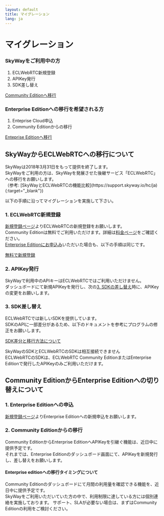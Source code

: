 ```yaml
---
layout: default
title: マイグレーション
lang: ja
---
```


# マイグレーション


<div class="row d-flex justify-content-center align-items-center">
  <div class="col-5">
    <div class="card">
      <div class="card-block">
        <h3 class="card-title"><span>SkyWayを</span><wbr><span>ご利用中の方</span></h3>
        <ol>
          <li>ECLWebRTC新規登録</li>
          <li>APIKey発行</li>
          <li>SDK差し替え</li>
        </ol>
        <a href="#toCommunity" class="btn btn-outline-primary">Community Editionへ移行</a>
      </div>
    </div>
  </div>
  <div class="col-5">
    <div class="card">
      <div class="card-block">
        <h3 class="card-title"><span>Enterprise Edition</span><wbr><span>への移行を希望される方</span></h3>
        <ol>
          <li>Enteprise Cloud申込</li>
          <li>Community Editionからの移行</li>
        </ol>
        <a href="#toEnterprise" class="btn btn-outline-primary">Enteprise Editionへ移行</a>
      </div>
    </div>
  </div>
</div>

<h2 id="toCommunity">SkyWayからECLWebRTCへの移行について</h2>
SkyWayは2018年3月31日をもって提供を終了します。<br>
SkyWayをご利用の方は、SkyWayを発展させた後継サービス「ECLWebRTC」への移行をお願いします。<br>
（参考: [SkyWayとECLWebRTCの機能比較](https://support.skyway.io/hc/ja){:target="_blank"})

以下の手順に沿ってマイグレーションを実施して下さい。

### 1. ECLWebRTC新規登録

[新規登録ページ](./singup.html)よりECLWebRTCの新規登録をお願いします。<br>
Community Editionは無料でご利用いただけます。詳細は[料金ページ]()をご確認ください。<br>
[Enterprise Editionにお申込み]()いただいた場合も、以下の手順は同じです。

<a href="#" class="btn btn-primary">無料で新規登録</a>

### 2. APIKey発行

SkyWayで利用中のAPIキーはECLWebRTCではご利用いただけません。<br>
ダッシュボードにて新規APIKeyを発行し、次の[3. SDKの差し替え]()時に、APIKeyの変更をお願いします。

### 3. SDK差し替え

ECLWebRTCでは新しいSDKを提供しています。<br>
SDKのAPIに一部差分があるため、以下のドキュメントを参考にプログラムの修正をお願いします。

[SDK差分と移行方法について](https://github.com/nttcom/skyway-sdk-migration-docs)

<div class="alert alert-info" role="alert">
  SkyWayのSDKとECLWebRTCのSDKは相互接続できません<br>
  ECLWebRTCのSDKは、ECLWebRTC Community EditionまたはEnterprise Editionで発行したAPIKeyのみご利用いただけます。
</div>

<h2 id="toEnterprise">Community EditionからEnterprise Editionへの切り替えについて</h2>

### 1. Enterprise Editionへの申込

[新規登録ページ](./singup.html)よりEnterprise Editionへの新規申込をお願いします。

### 2. Community Editionからの移行

Community EditionからEnterprise EditionへAPIKeyを引継ぐ機能は、近日中に提供予定です。<br>
それまでは、Enterprise Editionのダッシュボード画面にて、APIKeyを新規発行し、差し替えをお願いします。

#### Enterprise editionへの移行タイミングについて

Community Editionのダッシュボードにて月間の利用量を確認できる機能を、近日中に提供予定です。<br>
SkyWayをご利用いただいていた方の中で、利用制限に達している方には個別連絡を実施しております。
サポート、SLAが必要ない場合は、まずはCommunity Editionの利用をご検討ください。

